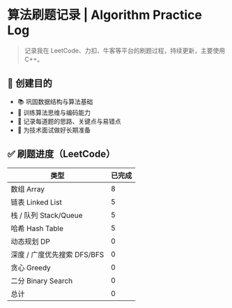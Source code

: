 # 算法刷题记录 | Algorithm Practice Log

> 记录我在 LeetCode、力扣、牛客等平台的刷题过程，持续更新，主要使用 C++。  

## 🧭 创建目的

- 📚 巩固数据结构与算法基础
- 🧠 训练算法思维与编码能力
- 📝 记录每道题的思路、关键点与易错点
- 💼 为技术面试做好长期准备

## ✅ 刷题进度（LeetCode）

| 类型                  | 已完成 |
| ------------------- | --- |
| 数组 Array            | 8  | 
| 链表 Linked List      | 5  |
| 栈 / 队列 Stack/Queue  | 5  | 
| 哈希 Hash Table       | 5  |
| 动态规划 DP             | 0   |
| 深度 / 广度优先搜索 DFS/BFS | 0  |
| 贪心 Greedy           | 0   |
| 二分 Binary Search    | 0   |
| 总计                  | 0  |
